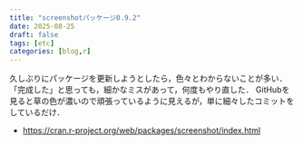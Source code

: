 ```yaml
---
title: "screenshotパッケージ0.9.2"
date: 2025-08-25
draft: false
tags: [etc]
categories: [blog,r]
---
```


久しぶりにパッケージを更新しようとしたら，色々とわからないことが多い．
「完成した」と思っても，細かなミスがあって，何度もやり直した．
GitHubを見ると草の色が濃いので頑張っているように見えるが，単に細々したコミットをしているだけ．

- https://cran.r-project.org/web/packages/screenshot/index.html  

